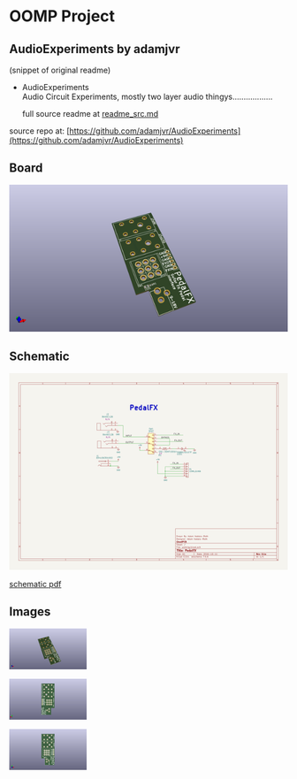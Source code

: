 # OOMP Project  
## AudioExperiments  by adamjvr  
  
(snippet of original readme)  
  
- AudioExperiments  
Audio Circuit Experiments, mostly two layer audio thingys..................  
  
  full source readme at [readme_src.md](readme_src.md)  
  
source repo at: [https://github.com/adamjvr/AudioExperiments](https://github.com/adamjvr/AudioExperiments)  
## Board  
  
[![working_3d.png](working_3d_600.png)](working_3d.png)  
## Schematic  
  
[![working_schematic.png](working_schematic_600.png)](working_schematic.png)  
  
[schematic pdf](working_schematic.pdf)  
## Images  
  
[![working_3d.png](working_3d_140.png)](working_3d.png)  
  
[![working_3d_back.png](working_3d_back_140.png)](working_3d_back.png)  
  
[![working_3d_front.png](working_3d_front_140.png)](working_3d_front.png)  
